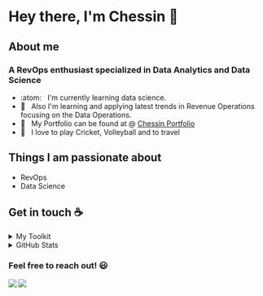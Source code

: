 # Hey there, I'm Chessin :wave:

<!--
<p align="center"> 
  Visitor count<br>
  <img src="https://profile-counter.glitch.me/cheszn/count.svg" />
</p>
-->

## About me

### A RevOps enthusiast specialized in Data Analytics and Data Science
- :atom: &nbsp; I'm currently learning data science.
- :seedling: &nbsp; Also I'm learning and applying latest trends in Revenue Operations focusing on the Data Operations.
- :page_facing_up: &nbsp; My Portfolio can be found at @ [Chessin Portfolio](https://portfolio.internstudio.co/chessin-portfolio)
- :blue_heart: &nbsp; I love to play Cricket, Volleyball and to travel  


## Things I am passionate about

- RevOps
- Data Science

## Get in touch :coffee:


<!--
**sagar-viradiya/sagar-viradiya** is a ✨ _special_ ✨ repository because its `README.md` (this file) appears on your GitHub profile.

Here are some ideas to get you started:

- 🔭 I’m currently working on ...
- 🌱 I’m currently learning ...
- 👯 I’m looking to collaborate on ...
- 🤔 I’m looking for help with ...
- 💬 Ask me about ...
- 📫 How to reach me: ...
- 😄 Pronouns: ...
- ⚡ Fun fact: ...
-->

<details>
<summary>My Toolkit</summary>
<br>
<img align="left" src="https://img.shields.io/badge/python-3670A0?style=for-the-badge&logo=python&logoColor=ffdd54">
<img align="left" src="https://img.shields.io/badge/numpy-%23013243.svg?style=for-the-badge&logo=numpy&logoColor=white">
<img align="left" src="https://img.shields.io/badge/pandas-%23150458.svg?style=for-the-badge&logo=pandas&logoColor=white">
<img align="left" src="https://img.shields.io/badge/scikit--learn-%23F7931E.svg?style=for-the-badge&logo=scikit-learn&logoColor=white">
<br></br>
<img align="left" src="https://img.shields.io/badge/postgres-%23316192.svg?style=for-the-badge&logo=postgresql&logoColor=white">
<img src="https://img.shields.io/badge/git-%23F05033.svg?style=for-the-badge&logo=git&logoColor=white">
<img align="left" src="https://img.shields.io/badge/jupyter-%23FA0F00.svg?style=for-the-badge&logo=jupyter&logoColor=white">
<img align="left" src="https://img.shields.io/badge/Visual%20Studio%20Code-0078d7.svg?style=for-the-badge&logo=visual-studio-code&logoColor=white">
<br></br>

</details>

<details>
<summary>GitHub Stats</summary>
<br>
<img src="https://github-readme-stats.vercel.app/api?username=cheszn&show_icons=true&theme=prussian">
</details>


### Feel free to reach out! :smiley:

[<img align="left" src="https://img.shields.io/badge/linkedin-%230077B5.svg?style=for-the-badge&logo=linkedin&logoColor=white">](https://www.linkedin.com/in/cheszn/)
[<img src="https://img.shields.io/badge/Gmail-D14836?style=for-the-badge&logo=gmail&logoColor=white">](mailto:chessinown@gmail.com)
